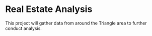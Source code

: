 # Real Estate Analysis
This project will gather data from around the Triangle area to further conduct analysis. 
